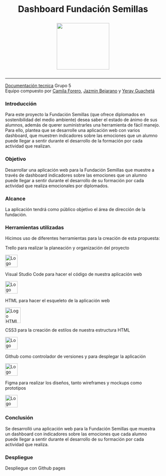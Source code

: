 <h1 align="center">Dashboard Fundación Semillas
<p align="center">
 <img width="170" height="150" src="https://user-images.githubusercontent.com/86115727/199051290-83a2c79f-fcf4-4d98-bc4b-3991362cad80.png">
</p>
</h1> 
<hr>
<a href="https://docs.google.com/document/d/1E0CfL8svJ0huQOmjZQKjwehj6Kvh_uJQuxxkCxL1g8Q/edit?usp=sharing
">Documentación tecnica</a> Grupo 5
<br>
Equipo compuesto por <a href="https://github.com/CamilaForer">Camila Forero</a>, <a  href="https://github.com/Jlbejarano662">Jazmin Bejarano</a> y <a  href="https://github.com/yeray004"git
>Yeray Guachetá</a>
<h3>Introducción</h3>
Para este proyecto la Fundación Semillas (que ofrece diplomados en sostenibilidad del medio ambiente) desea saber el estado de ánimo de sus alumnos, además de querer suministrarles una herramienta de fácil manejo. Para ello, plantea que se desarrolle una aplicación web con varios dashboard, que muestren indicadores sobre las emociones que un alumno puede llegar a sentir durante el desarrollo de la formación por cada actividad que realizan.
<h3>Objetivo</h3>
Desarrollar una aplicación web para la Fundación Semillas que muestre a través de dashboard indicadores sobre las emociones que un alumno puede llegar a sentir durante el desarrollo de su formación por cada actividad que realiza emocionales por diplomados.
<h3>Alcance</h3>
La aplicación tendrá como público objetivo el área de dirección de la fundación.
<h3>Herramientas utilizadas</h3>
  Hicimos uso de diferentes herramientas para la creación de esta propuesta:
  <p>Trello para realizar la planeación y organización del proyecto</p><img width="40px"src="https://user-images.githubusercontent.com/86115727/199334676-02ff98e0-5f82-4ee3-920c-8a40e748cabb.png" alt="Logo Trello">
 <p>Visual Studio Code para hacer el código de nuestra aplicación web</p> <img width="40px"src="https://user-images.githubusercontent.com/86115727/199334189-d07ad5bf-3384-4dc6-82ba-0f39bf80ed82.png" alt="Logo Visual studio code">
 <p>HTML para hacer el esqueleto de la aplicación web</p><img width="50px"src="https://user-images.githubusercontent.com/86115727/199336949-54a76e7b-1462-4a27-81cb-6fa9c1514cc2.png" alt="Logo HTML5">
  <p>CSS3 para la creación de estilos de nuestra estructura HTML</p><img width="40px"src="https://user-images.githubusercontent.com/86115727/199334947-3019f26d-56a9-400c-b8c3-ef92b4a94faa.png" alt="Logo CSS3">
  <p>Github como controlador de versiones y para desplegar la aplicación</p><img width="40px"src="https://user-images.githubusercontent.com/86115727/199336699-67593444-6d17-4c33-b313-99b09181887b.png" alt="Logo Github">
  <p>Figma para realizar los diseños, tanto wireframes y mockups como prototipos</p><img width="40px"src="https://user-images.githubusercontent.com/86115727/199336813-72221f32-eb87-4cd9-b377-0f22e2b4d254.png" alt="Logo Figma">

<h3>Conclusión</h3>
Se desarrolló una aplicación web para la Fundación Semillas que muestra un dashboard  con indicadores sobre las emociones que cada alumno puede llegar a sentir durante el desarrollo de su formación por cada actividad que realiza.
<h3>Despliegue</h3>
<a href:="https://camilaforer.github.io/Dashboard-fundacion-Semillas/">Despliegue con Github pages</a>
